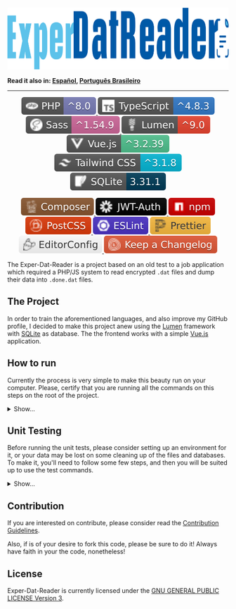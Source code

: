 <p id="exper-dat-reader" align="center">
    <a href="#exper-dat-reader">
        <img
            src="docs/assets/images/logo.png"
            alt="Exper-Dat-Reader logo"
            width="1282"
            height="140"
        />
    </a>
</p>

**Read it also in: [Español], [Português Brasileiro]**

---

<p align="center">
  <a href="https://www.php.net/">
    <img src="docs/assets/badges/php.svg" alt="PHP" />
  </a>

  <a href="https://www.typescriptlang.org/">
    <img src="docs/assets/badges/ts.svg" alt="TypeScript" />
  </a>

  <a href="https://sass-lang.com/">
    <img src="docs/assets/badges/sass.svg" alt="Sass" />
  </a>

  <a href="https://lumen.laravel.com/docs/9.x">
    <img src="docs/assets/badges/lumen.svg" alt="Lumen" />
  </a>

  <a href="https://vuejs.org/">
    <img src="docs/assets/badges/vue.svg" alt="Vue" />
  </a>

  <a href="https://tailwindcss.com/">
    <img src="docs/assets/badges/tailwindcss.svg" alt="Tailwind CSS" />
  </a>

  <a href="https://www.sqlite.org/index.html">
    <img src="docs/assets/badges/sqlite.svg" alt="SQLite" />
  </a>
</p>

<p align="center">
  <a href="https://getcomposer.org/">
    <img src="docs/assets/badges/composer.svg" alt="Composer" />
  </a>

  <a href="https://jwt.io/">
    <img src="docs/assets/badges/jwt.svg" alt="Json Web Tokens" />
  </a>

  <a href="https://www.npmjs.com/">
    <img src="docs/assets/badges/npm.svg" alt="npm" />
  </a>

  <a href="https://postcss.org/">
    <img src="docs/assets/badges/postcss.svg" alt="PostCSS" />
  </a>

  <a href="https://eslint.org/">
    <img src="docs/assets/badges/eslint.svg" alt="ESLint" />
  </a>

  <a href="https://prettier.io/">
    <img src="docs/assets/badges/prettier.svg" alt="Prettier" />
  </a>

  <a href="https://editorconfig.org/">
    <img src="docs/assets/badges/editorconfig.svg" alt="EditorConfig" />
  </a>

  <a href="https://keepachangelog.com/en/1.1.0/">
    <img src="docs/assets/badges/changelog.svg" alt="Keep a Changelog" />
  </a>
</p>

The Exper-Dat-Reader is a project based on an old test to a job application which
required a PHP/JS system to read encrypted `.dat` files and dump their data into
`.done.dat` files.

## The Project

In order to train the aforementioned languages, and also improve my GitHub profile,
I decided to make this project anew using the [Lumen] framework with [SQLite] as
database. The the frontend works with a simple [Vue.js] application.

## How to run

Currently the process is very simple to make this beauty run on your computer. Please,
certify that you are running all the commands on this steps on the root of the project.

<details>
  <summary>
    Show...
  </summary>

  Firstly you're gonna to need run the following command:

  ```sh
    composer install
  ```

  This will make all the PHP dependencies to be installed. Be sure to have [Composer]
  installed either locally or globally on your machine.

  After that, please run the following commands:

  ```sh
    cp .env.example .env

    php artisan make:key
    php artisan jwt:secret
  ```

  These ones will set your env file and also your App Key and JWT Secret Key. Finally,
  run the below commands to set up your SQLite Database:

  ```sh
    touch database/database.sqlite

    php artisan migrate
  ```

  **Please be sure to have the absolute path to the `sqlite` file set on your `.env`**
  **file, like this one:**

  ```ini
    DB_DATABASE=/home/your-user/Exper-Dat-Reader/database/database.sqlite

    # Windows and Mac users shall differ.
  ```

  From now on, the backend is OK and ready to go! Just run the last command and
  have fun:

  ```sh
    php artisan serve

    # Alternatively you can run `php -S localhost:8000 -t public`.
  ```

  For the frontend, please open a new terminal window and run the following command:

  ```sh
    npm install
  ```

  After all Node.js modules are installed, you just have to run this command:

  ```sh
    npm run watch

    # To just compile the files, please run `npm run dev`.
  ```

</details>

## Unit Testing

Before running the unit tests, please consider setting up an environment for it,
or your data may be lost on some cleaning up of the files and databases. To make
it, you'll need to follow some few steps, and then you will be suited up to use
the test commands.

<details>
  <summary>
    Show...
  </summary>

  Firstly, create and additional database and populate it with the migrations.

  ```sh
    touch database/test.sqlite

    php artisan migrate
  ```

  **Remember to change it on your `.env` file!**

  Below is an example:

  ```ini
    # You can keep the two files.
    # DB_DATABASE=/home/your-user/Exper-Dat-Reader/database/database.sqlite
    DB_DATABASE=/home/your-user/Exper-Dat-Reader/database/test.sqlite
  ```

  Also on your `.env` file, create a `.dat` file at any folder and put
  the absolute path to it on the **TEST_FILE** key. Don't forget to fill
  the file with data.

  ```sh
    mkdir storage/app/samples

    touch storage/app/samples/exper.dat
  ```

  Again, in the `.env` file there must be an absolute path.

  ```ini
    TEST_FILE=/home/your-user/Exper-Dat-Reader/storage/app/samples/exper.dat
  ```

  The last thing you need to do is create a folder under the `storage/` one to
  have the files saved on the tests. You can choose any name, but the directory
  structure should be preserved.

  ```sh
    mkdir storage/app/test
    mkdir storage/app/test/data
    mkdir storage/app/test/data/in
    mkdir storage/app/test/data/out
  ```

  Just the name of the folder must be used on the `.env` file.

  ```ini
    TEST_FOLDER=test/

    # Ending slash is optional.
  ```

</details>

## Contribution

If you are interested on contribute, please consider read the [Contribution Guidelines].

Also, if is of your desire to fork this code, please be sure to do it! Always have
faith in your the code, nonetheless!

## License

Exper-Dat-Reader is currently licensed under the [GNU GENERAL PUBLIC LICENSE Version
3].

[Español]: docs/README.ES.md
[Português Brasileiro]: docs/README.PT-BR.md
[Lumen]: https://lumen.laravel.com/docs/9.x
[SQLite]: https://www.sqlite.org/index.html
[Vue.js]: https://vuejs.org/
[Composer]: https://getcomposer.org/
[Contribution Guidelines]: docs/CONTRIBUTING.md
[GNU GENERAL PUBLIC LICENSE Version 3]: LICENSE
